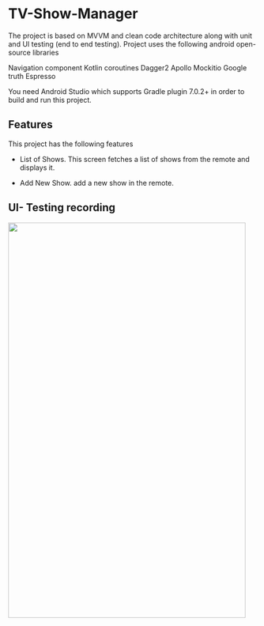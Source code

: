 # TV-Show-Manager

The project is based on MVVM and clean code architecture along with unit and UI testing (end to end testing).
Project uses the following android open-source libraries

Navigation component
Kotlin coroutines
Dagger2
Apollo
Mockitio
Google truth
Espresso

You need Android Studio which supports Gradle plugin 7.0.2+ in order to build and run this project.

## Features
This project has the following features

- List of Shows.
  This screen fetches a list of shows from the remote and displays it.

- Add New Show.
 add a new show in the remote.


## UI- Testing recording


<img src="https://user-images.githubusercontent.com/44984924/132066366-9e167289-beae-49ab-a019-856bab54d94b.gif" width="480" height="800" />
